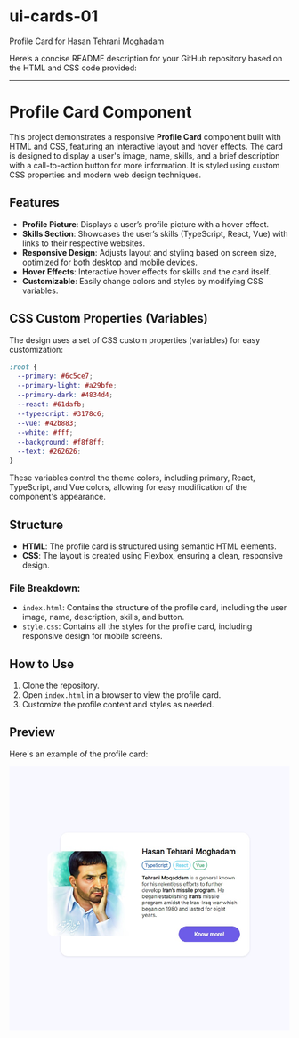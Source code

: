 # ui-cards-01
Profile Card for Hasan Tehrani Moghadam

Here’s a concise README description for your GitHub repository based on the HTML and CSS code provided:

---

# Profile Card Component

This project demonstrates a responsive **Profile Card** component built with HTML and CSS, featuring an interactive layout and hover effects. The card is designed to display a user's image, name, skills, and a brief description with a call-to-action button for more information. It is styled using custom CSS properties and modern web design techniques.

## Features

- **Profile Picture**: Displays a user’s profile picture with a hover effect.
- **Skills Section**: Showcases the user’s skills (TypeScript, React, Vue) with links to their respective websites.
- **Responsive Design**: Adjusts layout and styling based on screen size, optimized for both desktop and mobile devices.
- **Hover Effects**: Interactive hover effects for skills and the card itself.
- **Customizable**: Easily change colors and styles by modifying CSS variables.

## CSS Custom Properties (Variables)

The design uses a set of CSS custom properties (variables) for easy customization:

```css
:root {
  --primary: #6c5ce7;
  --primary-light: #a29bfe;
  --primary-dark: #4834d4;
  --react: #61dafb;
  --typescript: #3178c6;
  --vue: #42b883;
  --white: #fff;
  --background: #f8f8ff;
  --text: #262626;
}
```

These variables control the theme colors, including primary, React, TypeScript, and Vue colors, allowing for easy modification of the component's appearance.

## Structure

- **HTML**: The profile card is structured using semantic HTML elements.
- **CSS**: The layout is created using Flexbox, ensuring a clean, responsive design.
  
### File Breakdown:
- `index.html`: Contains the structure of the profile card, including the user image, name, description, skills, and button.
- `style.css`: Contains all the styles for the profile card, including responsive design for mobile screens.
  

## How to Use

1. Clone the repository.
2. Open `index.html` in a browser to view the profile card.
3. Customize the profile content and styles as needed.

## Preview

Here's an example of the profile card:

![Profile Card Preview](assets/card-01-hasan-tehrani-moghadam.jpg)


